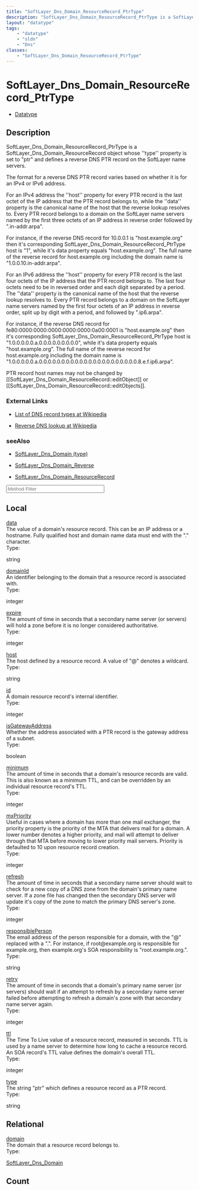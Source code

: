 ```yaml
---
title: "SoftLayer_Dns_Domain_ResourceRecord_PtrType"
description: "SoftLayer_Dns_Domain_ResourceRecord_PtrType is a SoftLayer_Dns_Domain_ResourceRecord object whose ''type'' property is s... "
layout: "datatype"
tags:
    - "datatype"
    - "sldn"
    - "Dns"
classes:
    - "SoftLayer_Dns_Domain_ResourceRecord_PtrType"
---
```


# SoftLayer_Dns_Domain_ResourceRecord_PtrType
<div id='service-datatype'>
    <ul id='sldn-reference-tabs'>
        <li id='datatype'> <a href='/reference/datatypes/SoftLayer_Dns_Domain_ResourceRecord_PtrType' >Datatype</a></li>
    </ul>
</div>

## Description 
SoftLayer_Dns_Domain_ResourceRecord_PtrType is a SoftLayer_Dns_Domain_ResourceRecord object whose ''type'' property is set to "ptr" and defines a reverse DNS PTR record on the SoftLayer name servers. 

The format for a reverse DNS PTR record varies based on whether it is for an IPv4 or IPv6 address. 

For an IPv4 address the ''host'' property for every PTR record is the last octet of the IP address that the PTR record belongs to, while the ''data'' property is the canonical name of the host that the reverse lookup resolves to. Every PTR record belongs to a domain on the SoftLayer name servers named by the first three octets of an IP address in reverse order followed by ".in-addr.arpa". 

For instance, if the reverse DNS record for 10.0.0.1 is "host.example.org" then it's corresponding SoftLayer_Dns_Domain_ResourceRecord_PtrType host is "1", while it's data property equals "host.example.org". The full name of the reverse record for host.example.org including the domain name is "1.0.0.10.in-addr.arpa". 

For an IPv6 address the ''host'' property for every PTR record is the last four octets of the IP address that the PTR record belongs to.  The last four octets need to be in reversed order and each digit separated by a period.  The ''data'' property is the canonical name of the host that the reverse lookup resolves to.  Every PTR record belongs to a domain on the SoftLayer name servers named by the first four octets of an IP address in reverse order, split up by digit with a period, and followed by ".ip6.arpa". 

For instance, if the reverse DNS record for fe80:0000:0000:0000:0000:0000:0a00:0001 is "host.example.org" then it's corresponding SoftLayer_Dns_Domain_ResourceRecord_PtrType host is "1.0.0.0.0.0.a.0.0.0.0.0.0.0.0.0", while it's data property equals "host.example.org". The full name of the reverse record for host.example.org including the domain name is "1.0.0.0.0.0.a.0.0.0.0.0.0.0.0.0.0.0.0.0.0.0.0.0.0.0.0.0.0.8.e.f.ip6.arpa". 

PTR record host names may not be changed by [[SoftLayer_Dns_Domain_ResourceRecord::editObject]] or [[SoftLayer_Dns_Domain_ResourceRecord::editObjects]]. 

### External Links


* [List of DNS record types at Wikipedia](http://en.wikipedia.org/wiki/List_of_DNS_record_types)


* [Reverse DNS lookup at Wikipedia](http://en.wikipedia.org/wiki/Reverse_DNS_lookup)




### seeAlso

* [SoftLayer_Dns_Domain (type)](/reference/datatypes/SoftLayer_Dns_Domain (type) )


* [SoftLayer_Dns_Domain_Reverse](/reference/datatypes/SoftLayer_Dns_Domain_Reverse )


* [SoftLayer_Dns_Domain_ResourceRecord](/reference/services/SoftLayer_Dns_Domain_ResourceRecord )




<!-- Service Filer BEGIN -->
<div class="view-filters">
        <div class="clearfix">
            <div class="search-input-box">
                <input placeholder="Method Filter" onkeyup="titleSearch(inputId='prop-input', divId='properties', elementClass='prop-row')" 
                    type="text" id="prop-input" value="" size="30" maxlength="128" class="form-text">
            </div>
        </div>
</div>
<!-- Service Filer END -->

<div id="properties" class="content">
    <div id="localProperties" class="prop-content" >
        <h2>Local</h2>
                <div class='prop-row views-row'>
            <span class='views-field-title'>
                <a href="#data" name=data>data</a>
            </span>
            <div class='views-field-body'>The value of a domain's resource record. This can be an IP address or a hostname. Fully qualified host and domain name data must end with the "." character.  </div>
            <span class="type-label">Type:</span> 
            <div class='type-content'>
                <p>string</p>
            </div>
        </div>
                <div class='prop-row views-row'>
            <span class='views-field-title'>
                <a href="#domainId" name=domainId>domainId</a>
            </span>
            <div class='views-field-body'>An identifier belonging to the domain that a resource record is associated with. </div>
            <span class="type-label">Type:</span> 
            <div class='type-content'>
                <p>integer</p>
            </div>
        </div>
                <div class='prop-row views-row'>
            <span class='views-field-title'>
                <a href="#expire" name=expire>expire</a>
            </span>
            <div class='views-field-body'>The amount of time in seconds that a secondary name server (or servers) will hold a zone before it is no longer considered authoritative.  </div>
            <span class="type-label">Type:</span> 
            <div class='type-content'>
                <p>integer</p>
            </div>
        </div>
                <div class='prop-row views-row'>
            <span class='views-field-title'>
                <a href="#host" name=host>host</a>
            </span>
            <div class='views-field-body'>The host defined by a resource record. A value of "@" denotes a wildcard. </div>
            <span class="type-label">Type:</span> 
            <div class='type-content'>
                <p>string</p>
            </div>
        </div>
                <div class='prop-row views-row'>
            <span class='views-field-title'>
                <a href="#id" name=id>id</a>
            </span>
            <div class='views-field-body'>A domain resource record's internal identifier. </div>
            <span class="type-label">Type:</span> 
            <div class='type-content'>
                <p>integer</p>
            </div>
        </div>
                <div class='prop-row views-row'>
            <span class='views-field-title'>
                <a href="#isGatewayAddress" name=isGatewayAddress>isGatewayAddress</a>
            </span>
            <div class='views-field-body'>Whether the address associated with a PTR record is the gateway address of a subnet. </div>
            <span class="type-label">Type:</span> 
            <div class='type-content'>
                <p>boolean</p>
            </div>
        </div>
                <div class='prop-row views-row'>
            <span class='views-field-title'>
                <a href="#minimum" name=minimum>minimum</a>
            </span>
            <div class='views-field-body'>The amount of time in seconds that a domain's resource records are valid. This is also known as a minimum TTL, and can be overridden by an individual resource record's TTL.  </div>
            <span class="type-label">Type:</span> 
            <div class='type-content'>
                <p>integer</p>
            </div>
        </div>
                <div class='prop-row views-row'>
            <span class='views-field-title'>
                <a href="#mxPriority" name=mxPriority>mxPriority</a>
            </span>
            <div class='views-field-body'>Useful in cases where a domain has more than one mail exchanger, the priority property is the priority of the MTA that delivers mail for a domain. A lower number denotes a higher priority, and mail will attempt to deliver through that MTA before moving to lower priority mail servers. Priority is defaulted to 10 upon resource record creation.  </div>
            <span class="type-label">Type:</span> 
            <div class='type-content'>
                <p>integer</p>
            </div>
        </div>
                <div class='prop-row views-row'>
            <span class='views-field-title'>
                <a href="#refresh" name=refresh>refresh</a>
            </span>
            <div class='views-field-body'>The amount of time in seconds that a secondary name server should wait to check for a new copy of a DNS zone from the domain's primary name server. If a zone file has changed then the secondary DNS server will update it's copy of the zone to match the primary DNS server's zone.  </div>
            <span class="type-label">Type:</span> 
            <div class='type-content'>
                <p>integer</p>
            </div>
        </div>
                <div class='prop-row views-row'>
            <span class='views-field-title'>
                <a href="#responsiblePerson" name=responsiblePerson>responsiblePerson</a>
            </span>
            <div class='views-field-body'>The email address of the person responsible for a domain, with the "@" replaced with a ".". For instance, if root@example.org is responsible for example.org, then example.org's SOA responsibility is "root.example.org.".  </div>
            <span class="type-label">Type:</span> 
            <div class='type-content'>
                <p>string</p>
            </div>
        </div>
                <div class='prop-row views-row'>
            <span class='views-field-title'>
                <a href="#retry" name=retry>retry</a>
            </span>
            <div class='views-field-body'>The amount of time in seconds that a domain's primary name server (or servers) should wait if an attempt to refresh by a secondary name server failed before attempting to refresh a domain's zone with that secondary name server again.  </div>
            <span class="type-label">Type:</span> 
            <div class='type-content'>
                <p>integer</p>
            </div>
        </div>
                <div class='prop-row views-row'>
            <span class='views-field-title'>
                <a href="#ttl" name=ttl>ttl</a>
            </span>
            <div class='views-field-body'>The Time To Live value of a resource record, measured in seconds. TTL is used by a name server to determine how long to cache a resource record. An SOA record's TTL value defines the domain's overall TTL.  </div>
            <span class="type-label">Type:</span> 
            <div class='type-content'>
                <p>integer</p>
            </div>
        </div>
                <div class='prop-row views-row'>
            <span class='views-field-title'>
                <a href="#type" name=type>type</a>
            </span>
            <div class='views-field-body'>The string "ptr" which defines a resource record as a PTR record. </div>
            <span class="type-label">Type:</span> 
            <div class='type-content'>
                <p>string</p>
            </div>
        </div>
            </div>
        <div id="relationalProperties"  class="prop-content" >
        <h2>Relational</h2>
                <div class='prop-row views-row'>
            <span class='views-field-title'>
                <a href="#domain" name=domain>domain</a>
            </span>
            <div class='views-field-body'>The domain that a resource record belongs to. </div>
            <span class="type-label">Type:</span> 
            <div class='type-content'>
                <p><a href='/reference/datatypes/SoftLayer_Dns_Domain'>SoftLayer_Dns_Domain </a></p>
            </div>
        </div>
                <h2>Count</h2>
            </div>
</div>


